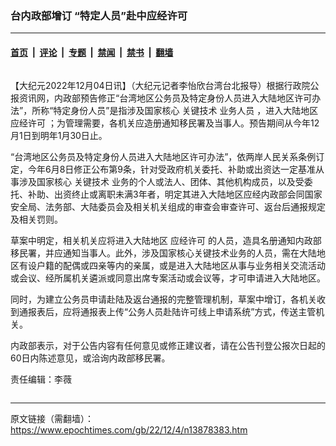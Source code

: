 ### 台内政部增订 “特定人员”赴中应经许可

---

#### [首页](../../../..?n13878383) &nbsp;|&nbsp; [评论](../../../../../epoch-comment?n13878383) &nbsp;|&nbsp; [专题](../../../../../epoch-special?n13878383) &nbsp;|&nbsp; [禁闻](../../../../../epoch-news?n13878383) &nbsp;|&nbsp; [禁书](../../../../../books?n13878383) &nbsp;|&nbsp; [翻墙](https://github.com/gfw-breaker/nogfw/blob/master/README.md?n13878383)


<div class="column" id="artbody" itemprop="articleBody">
 <!-- article content begin -->
 <p>
  【大纪元2022年12月04日讯】（大纪元记者李怡欣台湾台北报导）根据行政院公报资讯网，内政部预告修正“台湾地区公务员及特定身份人员进入大陆地区许可办法”，所称“特定身份人员”是指涉及国家核心
  <ok href="https://www.epochtimes.com/gb/tag/%E5%85%B3%E9%94%AE%E6%8A%80%E6%9C%AF.html">
   关键技术
  </ok>
  <ok href="https://www.epochtimes.com/gb/tag/%E4%B8%9A%E5%8A%A1%E4%BA%BA%E5%91%98.html">
   业务人员
  </ok>
  ，进入大陆地区
  <ok href="https://www.epochtimes.com/gb/tag/%E5%BA%94%E7%BB%8F%E8%AE%B8%E5%8F%AF.html">
   应经许可
  </ok>
  ；为管理需要，各机关应造册通知移民署及当事人。预告期间从今年12月1日到明年1月30日止。
 </p>
 <p>
  “台湾地区公务员及特定身份人员进入大陆地区许可办法”，依两岸人民关系条例订定，今年6月8日修正公布第9条，针对受政府机关委托、补助或出资达一定基准从事涉及国家核心
  <ok href="https://www.epochtimes.com/gb/tag/%E5%85%B3%E9%94%AE%E6%8A%80%E6%9C%AF.html">
   关键技术
  </ok>
  业务的个人或法人、团体、其他机构成员，以及受委托、补助、出资终止或离职未满3年者，明定其进入大陆地区应经内政部会同国家安全局、法务部、大陆委员会及相关机关组成的审查会审查许可、返台后通报规定及相关罚则。
 </p>
 <p>
  草案中明定，相关机关应将进入大陆地区
  <ok href="https://www.epochtimes.com/gb/tag/%E5%BA%94%E7%BB%8F%E8%AE%B8%E5%8F%AF.html">
   应经许可
  </ok>
  的人员，造具名册通知内政部移民署，并应通知当事人。此外，涉及国家核心关键技术业务的人员，需在大陆地区有设户籍的配偶或四亲等内的亲属，或是进入大陆地区从事与业务相关交流活动或会议、经所属机关遴派或同意出席专案活动或会议等，才可申请进入大陆地区。
 </p>
 <p>
  同时，为建立公务员申请赴陆及返台通报的完整管理机制，草案中增订，各机关收到通报表后，应将通报表上传“公务人员赴陆许可线上申请系统”方式，传送主管机关。
 </p>
 <p>
  内政部表示，对于公告内容有任何意见或修正建议者，请在公告刊登公报次日起的60日内陈述意见，或洽询内政部移民署。
 </p>
 <p>
  责任编辑：李薇
 </p>
 <!-- article content end -->
</div>


<img src='http://gfw-breaker.win/epoch-news/pages/ncid1349361/n13878383.md' width='0px' height='0px'/>

---

原文链接（需翻墙）：https://www.epochtimes.com/gb/22/12/4/n13878383.htm